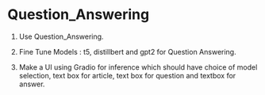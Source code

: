 # Question_Answering
1) Use Question_Answering.

2) Fine Tune Models : t5, distillbert and gpt2 for Question Answering.

3) Make a UI using Gradio for inference which should have choice of model selection, text box for article, text box for question and textbox for answer.
